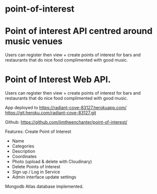 # point-of-interest
Point of interest API centred around music venues
===================================================================
Users can register then view + create points of interest for bars and restaurants that do nice food complimented with good music.

Point of Interest Web API.
===================================================================
Users can register then view + create points of interest for bars and restaurants that do nice food complimented with good music.

App deployed to
https://radiant-cove-83127.herokuapp.com/
https://git.heroku.com/radiant-cove-83127.git

Github:
https://github.com/jimtheenchanter/point-of-interest/

Features:
Create Point of Interest
- Name
- Categories
- Description
- Coordinates
- Photo (upload & delete with Cloudinary)
- Delete Points of Interest
- Sign up / Log in Service
- Admin interface update settings


Mongodb Atlas database implemented.






